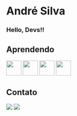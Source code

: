 # André Silva
### Hello, Devs!!

## Aprendendo
<div>
<img src="https://cdn.jsdelivr.net/gh/devicons/devicon/icons/java/java-plain-wordmark.svg" width="40" height="40"/>          
<img src="https://cdn.jsdelivr.net/gh/devicons/devicon/icons/python/python-plain-wordmark.svg" width="40" height="40"/>
<img src="https://cdn.jsdelivr.net/gh/devicons/devicon/icons/css3/css3-plain-wordmark.svg" widht="40" height="40"/>          
<img src="https://cdn.jsdelivr.net/gh/devicons/devicon/icons/html5/html5-plain-wordmark.svg" width="40" height="40"/>
</div>

## Contato
<div>
<a href="https://instagram.com/eodzinnn" target="_blank"><img loading="lazy" src="https://img.shields.io/badge/-Instagram-%23E4405F?style=for-the-badge&logo=instagram&logoColor=white" target="_blank"></a>
<a href = "mailto:andresilvr232@gmail.com"><img loading="lazy" src="https://img.shields.io/badge/Gmail-D14836?style=for-the-badge&logo=gmail&logoColor=white" target="_blank"></a>
</div>

